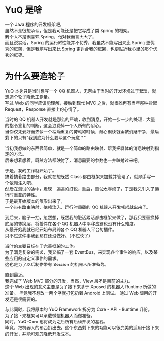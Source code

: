 # YuQ 是啥

一个 Java 程序的开发框架吧。  
虽然不是很想承认，但是我可能还是把它写成了类 Spring 的框架。  
我个人不是很喜欢 Spring，他对我而言太大了。  
而且说实话，Spring 的运行时性能并不优秀，我虽然不能写出来比 Spring 更优秀的框架，但是我能写出来比 Spring 更适合我的框架，也更贴近我心里的那个优秀的框架。


# 为什么要造轮子

YuQ 本身只是当时想写一个 QQ 机器人，无奈由于当时的开发环境过于繁琐，就想造个轮子降低工作量。  
写过 Web 的同学应该能理解，接触到现代 MVC 之后，就很难再有当年那种抄起 Request，Response 直接上的心情了。

当时的 QQ 机器人开发就是那么的严峻，收到消息，开始一步一步的处理，大量的指令重复的判断，这会浪费掉一个人所有的耐心。  
当你仅凭爱好而去做一个枯燥重复的劳动的时候，耐心很快就会被消磨干净，最后剩下的只有"我到底为什么要写这个玩意？"  

当初我想做的东西很简单，就是一个简单的路由映射，帮我把具体的消息映射到指定的方法。  
后来想着想着，既然方法都映射了，消息需要的参数也一并映射过来吧。

于是，我的工作就开始了。  
搞着搞着路由部分，我就在想既然 Class 都由框架来加载并管理了，就顺手写一个依赖注入吧。  
然后在测试的途中，发现一遍遍的打包，重启，测试太麻烦了，于是我又引入了运行时重载的特性。  
于是最开始版本的雏形出来了。  
一个带有路由映射，依赖注入，运行时重载的 QQ 机器人开发框架就出来了。

到后来，脑子一抽，忽然想，既然我的脏活累活都由框架来做了，那我只要替换掉底层的转换层，将插件在各个 QQ 机器人中平移应该也没有什么难度。  
从最开始我就已经开始布局跨各个 QQ 机器人平台的插件。  
只不过这件事我到现在还没做好。（不过快了）

当时的主要目标在于完善框架的工作。  
为了满足复杂的需求，我又搞了一套 EventBus，来实现各个事件的响应，以及某些应用的自定义事件的需求。  
这也是为了以后制作带有 Session 的机器人所准备的。

直到最近。  
我完成了 Web MVC 部分的开发，当然，View 层不是目前的主力。  
这个 Web 出现的意义主要是为了接下来基于 Xposed 的机器人 Runtime 所做的准备。
毕竟我不想改一两个字就打包扔到 Android 上测试。
通过 Web 调用的开发还是很需要的。

与此同时，我将原本的 YuQ Framework 拆分为 Core - API - Runtime 几份。  
为了接下来框架可以承载微信机器人而做准备。  
同时，YuQ-Core 也将成为之后所有后续开发的基石。  
毕竟，把机器人的东西扒出去，这个东西剩下来的功能可以很完美的适用于接下来的开发，并能可观的降低开发成本。